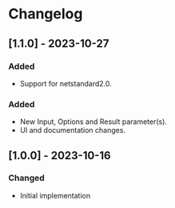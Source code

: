 # Changelog
## [1.1.0] - 2023-10-27
### Added
- Support for netstandard2.0.
### Added
- New Input, Options and Result parameter(s).
- UI and documentation changes.

## [1.0.0] - 2023-10-16
### Changed
- Initial implementation
